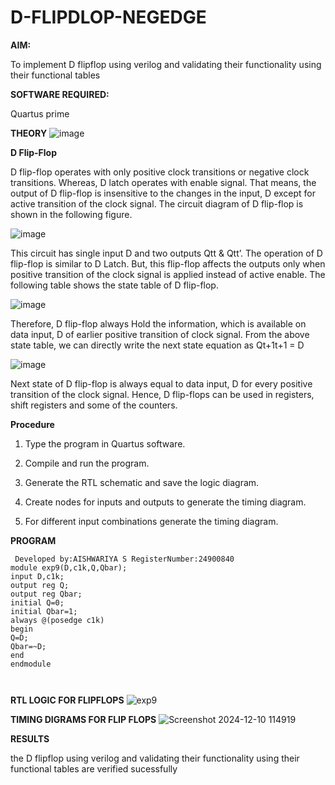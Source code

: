 # D-FLIPDLOP-NEGEDGE

**AIM:**

To implement  D flipflop using verilog and validating their functionality using their functional tables

**SOFTWARE REQUIRED:**

Quartus prime

**THEORY**
![image](https://github.com/user-attachments/assets/ad7676a8-583f-4286-b932-4cecf0cb0ea8)


**D Flip-Flop**

D flip-flop operates with only positive clock transitions or negative clock transitions. Whereas, D latch operates with enable signal. That means, the output of D flip-flop is insensitive to the changes in the input, D except for active transition of the clock signal. The circuit diagram of D flip-flop is shown in the following figure.

![image](https://github.com/naavaneetha/D-FLIPDLOP-NEGEDGE/assets/154305477/48c81fe8-bc3f-40e7-95e2-519fc155ad51)

This circuit has single input D and two outputs Qtt & Qtt’. The operation of D flip-flop is similar to D Latch. But, this flip-flop affects the outputs only when positive transition of the clock signal is applied instead of active enable. The following table shows the state table of D flip-flop.

![image](https://github.com/naavaneetha/D-FLIPDLOP-NEGEDGE/assets/154305477/e5f3fda7-68ec-4a3a-a0a4-cf6f9cc4ab55)

Therefore, D flip-flop always Hold the information, which is available on data input, D of earlier positive transition of clock signal. From the above state table, we can directly write the next state equation as Qt+1t+1 = D

![image](https://github.com/naavaneetha/D-FLIPDLOP-NEGEDGE/assets/154305477/8592c0d8-2917-4142-91b9-d6c30dd891d2)

Next state of D flip-flop is always equal to data input, D for every positive transition of the clock signal. Hence, D flip-flops can be used in registers, shift registers and some of the counters.

**Procedure**

1.	Type the program in Quartus software.

2.	Compile and run the program.

3.	Generate the RTL schematic and save the logic diagram.

4.	Create nodes for inputs and outputs to generate the timing diagram.

5.	For different input combinations generate the timing diagram.

**PROGRAM**
```
 Developed by:AISHWARIYA S RegisterNumber:24900840
module exp9(D,c1k,Q,Qbar);
input D,c1k;
output reg Q;
output reg Qbar;
initial Q=0;
initial Qbar=1;
always @(posedge c1k)
begin
Q=D;
Qbar=~D;
end
endmodule



```

**RTL LOGIC FOR FLIPFLOPS**
![exp9](https://github.com/user-attachments/assets/de91a8b2-b488-4265-ba3f-a54166b73719)



**TIMING DIGRAMS FOR FLIP FLOPS**
![Screenshot 2024-12-10 114919](https://github.com/user-attachments/assets/cec434e6-d8a1-4410-b09e-59ad1d7049e9)



**RESULTS**

the D flipflop using verilog and validating their functionality using their functional tables are verified sucessfully
